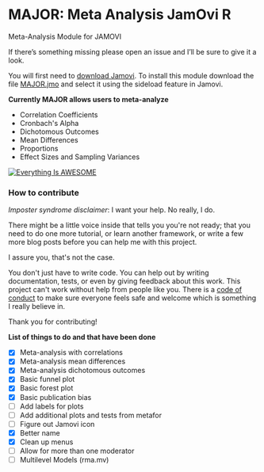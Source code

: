 # MAJOR: Meta Analysis JamOvi R
Meta-Analysis Module for JAMOVI

If there’s something missing please open an issue and I’ll be sure to give it a look. 

You will first need to [download Jamovi](https://www.jamovi.org/download.html). To install this module download the file [MAJOR.jmo](https://github.com/kylehamilton/MAJOR/raw/master/MAJOR.jmo) and select it using the sideload feature in Jamovi.

**Currently MAJOR allows users to meta-analyze**
* Correlation Coefficients
* Cronbach's Alpha
* Dichotomous Outcomes
* Mean Differences
* Proportions
* Effect Sizes and Sampling Variances

[![Everything Is AWESOME](http://i.imgur.com/vJ3B9Z7.png)](https://www.youtube.com/watch?v=7Wj9R_Qd4gs "Everything Is AWESOME")

### How to contribute

*Imposter syndrome disclaimer*: I want your help. No really, I do.

There might be a little voice inside that tells you you're not ready; that you need to do one more tutorial, or learn another framework, or write a few more blog posts before you can help me with this project.

I assure you, that's not the case.

You don't just have to write code. You can help out by writing documentation, tests, or even by giving feedback about this work. This project can't work without help from people like you. There is a [code of conduct](https://github.com/kylehamilton/JamoviMeta/blob/master/CODE_OF_CONDUCT.md) to make sure everyone feels safe and welcome which is something I really believe in. 

Thank you for contributing!

**List of things to do and that have been done**
- [x] Meta-analysis with correlations 
- [x] Meta-analysis mean differences
- [x] Meta-analysis dichotomous outcomes
- [x] Basic funnel plot
- [x] Basic forest plot
- [x] Basic publication bias
- [ ] Add labels for plots
- [ ] Add additional plots and tests from metafor
- [ ] Figure out Jamovi icon
- [x] Better name
- [x] Clean up menus
- [ ] Allow for more than one moderator
- [ ] Multilevel Models (rma.mv)

